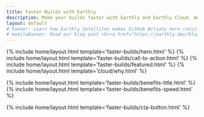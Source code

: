 ```yaml
---
title: Faster Builds with Earthly
description: Make your builds faster with Earthly and Earthly Cloud. Automatic caching and parallel execution give you unparalleled build speed. Works seamlessly with any CI.
layout: default
# banner: Learn how Earthly Satellites makes GitHub Actions more consistent, faster, and easier to use in our blog post <b><a href="https://earthly.dev/blog/earthly-github-actions/" onclick="bannerLinkClick()">Better Together - Earthly + Github Actions</a></b>.
# mobileBanner: Read our blog post <b><a href="https://earthly.dev/blog/earthly-github-actions/" onclick="bannerLinkClick()">Better Together - Earthly + Github Actions</a></b>.
---
```


{% include home/layout.html template='faster-builds/hero.html' %}
{% include home/layout.html template='faster-builds/call-to-action.html' %}
{% include home/layout.html template='faster-builds/featured.html' %}
{% include home/layout.html template='cloud/why.html' %}

{% include home/layout.html template='faster-builds/benefits-title.html' %}
{% include home/layout.html template='faster-builds/benefits-speed.html' %}

{% include home/layout.html template='faster-builds/cta-button.html' %}
